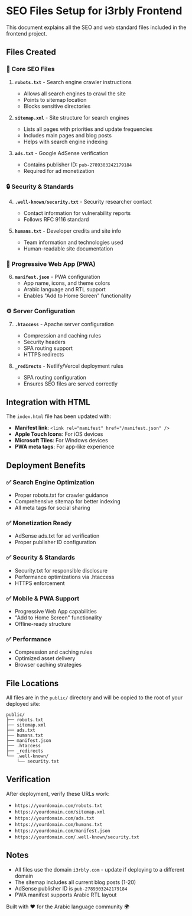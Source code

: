 # SEO Files Setup for i3rbly Frontend

This document explains all the SEO and web standard files included in the frontend project.

## Files Created

### 📄 Core SEO Files

1. **`robots.txt`** - Search engine crawler instructions
   - Allows all search engines to crawl the site
   - Points to sitemap location
   - Blocks sensitive directories

2. **`sitemap.xml`** - Site structure for search engines
   - Lists all pages with priorities and update frequencies
   - Includes main pages and blog posts
   - Helps with search engine indexing

3. **`ads.txt`** - Google AdSense verification
   - Contains publisher ID: `pub-2789303242179184`
   - Required for ad monetization

### 🔒 Security & Standards

4. **`.well-known/security.txt`** - Security researcher contact
   - Contact information for vulnerability reports
   - Follows RFC 9116 standard

5. **`humans.txt`** - Developer credits and site info
   - Team information and technologies used
   - Human-readable site documentation

### 📱 Progressive Web App (PWA)

6. **`manifest.json`** - PWA configuration
   - App name, icons, and theme colors
   - Arabic language and RTL support
   - Enables "Add to Home Screen" functionality

### ⚙️ Server Configuration

7. **`.htaccess`** - Apache server configuration
   - Compression and caching rules
   - Security headers
   - SPA routing support
   - HTTPS redirects

8. **`_redirects`** - Netlify/Vercel deployment rules
   - SPA routing configuration
   - Ensures SEO files are served correctly

## Integration with HTML

The `index.html` file has been updated with:

- **Manifest link**: `<link rel="manifest" href="/manifest.json" />`
- **Apple Touch Icons**: For iOS devices
- **Microsoft Tiles**: For Windows devices
- **PWA meta tags**: For app-like experience

## Deployment Benefits

### ✅ Search Engine Optimization
- Proper robots.txt for crawler guidance
- Comprehensive sitemap for better indexing
- All meta tags for social sharing

### ✅ Monetization Ready
- AdSense ads.txt for ad verification
- Proper publisher ID configuration

### ✅ Security & Standards
- Security.txt for responsible disclosure
- Performance optimizations via .htaccess
- HTTPS enforcement

### ✅ Mobile & PWA Support
- Progressive Web App capabilities
- "Add to Home Screen" functionality
- Offline-ready structure

### ✅ Performance
- Compression and caching rules
- Optimized asset delivery
- Browser caching strategies

## File Locations

All files are in the `public/` directory and will be copied to the root of your deployed site:

```
public/
├── robots.txt
├── sitemap.xml
├── ads.txt
├── humans.txt
├── manifest.json
├── .htaccess
├── _redirects
└── .well-known/
    └── security.txt
```

## Verification

After deployment, verify these URLs work:
- `https://yourdomain.com/robots.txt`
- `https://yourdomain.com/sitemap.xml`
- `https://yourdomain.com/ads.txt`
- `https://yourdomain.com/humans.txt`
- `https://yourdomain.com/manifest.json`
- `https://yourdomain.com/.well-known/security.txt`

## Notes

- All files use the domain `i3rbly.com` - update if deploying to a different domain
- The sitemap includes all current blog posts (1-20)
- AdSense publisher ID is `pub-2789303242179184`
- PWA manifest supports Arabic RTL layout

Built with ❤️ for the Arabic language community 🌍
